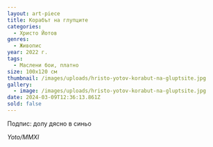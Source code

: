 ```yaml
---
layout: art-piece
title: Корабът на глупците
categories:
  - Христо Йотов
genres:
  - Живопис
year: 2022 г.
tags:
  - Маслени бои, платно
size: 100х120 см
thumbnail: /images/uploads/hristo-yotov-korabut-na-gluptsite.jpg
gallery:
  - image: /images/uploads/hristo-yotov-korabut-na-gluptsite.jpg
date: 2024-03-09T12:36:13.861Z
sold: false
---
```

Подпис: долу дясно в синьо

*Yoto/MMXI*

